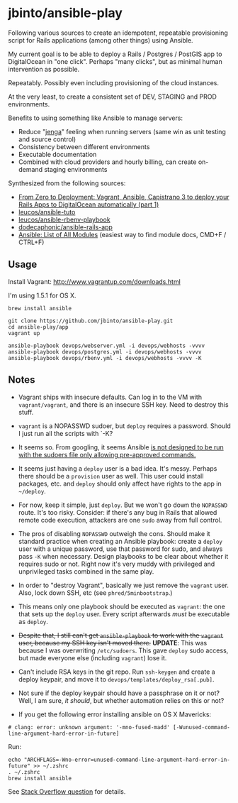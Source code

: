 # jbinto/ansible-play

Following various sources to create an idempotent, repeatable provisioning script for Rails applications (among other things) using Ansible.

My current goal is to be able to deploy a Rails / Postgres / PostGIS app to DigitalOcean in "one click". Perhaps "many clicks", but as minimal human intervention as possible.

Repeatably. Possibly even including provisioning of the cloud instances.

At the very least, to create a consistent set of DEV, STAGING and PROD environments.

Benefits to using something like Ansible to manage servers:

* Reduce "[jenga](https://www.youtube.com/watch?v=I7H6wGy5zf4)" feeling when running servers (same win as unit testing and source control)
* Consistency between different environments
* Executable documentation
* Combined with cloud providers and hourly billing, can create on-demand staging environments

Synthesized from the following sources:

* [From Zero to Deployment: Vagrant, Ansible, Capistrano 3 to deploy your Rails Apps to DigitalOcean automatically (part 1)](http://ihassin.wordpress.com/2013/12/15/from-zero-to-deployment-vagrant-ansible-rvm-and-capistrano-to-deploy-your-rails-apps-to-digitalocean-automatically/)
* [leucos/ansible-tuto](https://github.com/leucos/ansible-tuto)
* [leucos/ansible-rbenv-playbook](https://github.com/leucos/ansible-rbenv-playbook)
* [dodecaphonic/ansible-rails-app](https://github.com/dodecaphonic/ansible-rails-app/)
* [Ansible: List of All Modules](http://docs.ansible.com/list_of_all_modules.html) (easiest way to find module docs, CMD+F / CTRL+F)

## Usage

Install Vagrant:
http://www.vagrantup.com/downloads.html

I'm using 1.5.1 for OS X.

```
brew install ansible

git clone https://github.com/jbinto/ansible-play.git
cd ansible-play/app
vagrant up

ansible-playbook devops/webserver.yml -i devops/webhosts -vvvv
ansible-playbook devops/postgres.yml -i devops/webhosts -vvvv
ansible-playbook devops/rbenv.yml -i devops/webhosts -vvvv -K
```

## Notes

* Vagrant ships with insecure defaults. Can log in to the VM with `vagrant/vagrant`, and there is an insecure SSH key. Need to destroy this stuff.

* `vagrant` is a NOPASSWD sudoer, but `deploy` requires a password. Should I just run all the scripts with `-K?

* It seems so. From googling, it seems Ansible [is not designed to be run with the sudoers file only allowing pre-approved commands.](https://serverfault.com/questions/560106/how-can-i-implement-ansible-with-per-host-passwords-securely)

* It seems just having a `deploy` user is a bad idea. It's messy. Perhaps there should be a `provision` user as well. This user could install packages, etc. and `deploy` should only affect have rights to the app in `~/deploy`.

* For now, keep it simple, just `deploy`. But we won't go down the `NOPASSWD` route. It's too risky. Consider: if there's any bug in Rails that allowed remote code execution, attackers are one `sudo` away from full control.

* The pros of disabling `NOPASSWD` outweigh the cons. Should make it standard practice when creating an Ansible playbook: create a `deploy` user with a unique password, use that password for sudo, and always pass `-K` when necessary. Design playbooks to be clear about whether it requires sudo or not. Right now it's very muddy with privileged and unprivileged tasks combined in the same play.

* In order to "destroy Vagrant", basically we just remove the `vagrant` user. Also, lock down SSH, etc (see `phred/5minbootstrap`.)

* This means only one playbook should be executed as `vagrant`: the one that sets up the `deploy` user. Every script afterwards *must* be executable as `deploy`.

* ~~Despite that, I still can't get `ansible-playbook` to work with the `vagrant` user, because my SSH key isn't moved there.~~ **UPDATE**: This was because I was overwriting `/etc/sudoers`. This gave `deploy` sudo access, but made everyone else (including `vagrant`) lose it.

* Can't include RSA keys in the git repo. Run `ssh-keygen` and create a deploy keypair, and move it to `devops/templates/deploy_rsa[.pub]`.

* Not sure if the deploy keypair should have a passphrase on it or not? Well, I am sure, *it should*, but whether automation relies on this or not?

* If you get the following error installing ansible on OS X Mavericks:

```
# clang: error: unknown argument: '-mno-fused-madd' [-Wunused-command-line-argument-hard-error-in-future]
```

Run: 

```
echo "ARCHFLAGS=-Wno-error=unused-command-line-argument-hard-error-in-future" >> ~/.zshrc
. ~/.zshrc
brew install ansible
```

See [Stack Overflow question](https://stackoverflow.com/questions/22390655/ansible-installation-clang-error-unknown-argument-mno-fused-madd) for details.
